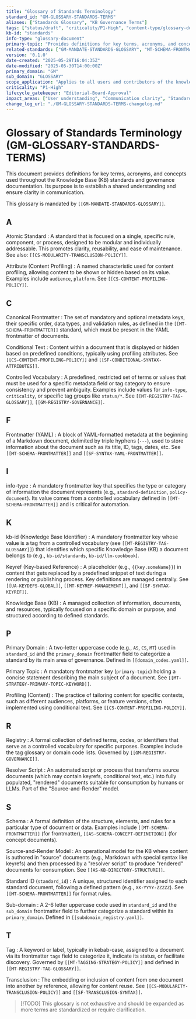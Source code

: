 ```yaml
---
title: "Glossary of Standards Terminology"
standard_id: "GM-GLOSSARY-STANDARDS-TERMS"
aliases: ["Standards Glossary", "KB Governance Terms"]
tags: ["status/draft", "criticality/P1-High", "content-type/glossary-document", "topic/glossary", "topic/standards-governance", "kb-id/standards"]
kb-id: "standards"
info-type: "glossary-document"
primary-topic: "Provides definitions for key terms, acronyms, and concepts used throughout the Knowledge Base standards and governance documentation."
related-standards: ["GM-MANDATE-STANDARDS-GLOSSARY", "MT-SCHEMA-FRONTMATTER"]
version: '0.1.0'
date-created: "2025-05-29T16:04:35Z"
date-modified: "2025-05-30T14:00:00Z"
primary_domain: "GM"
sub_domain: "GLOSSARY"
scope_application: "Applies to all users and contributors of the knowledge base ecosystem to ensure a common understanding of terminology related to standards."
criticality: "P1-High"
lifecycle_gatekeeper: "Editorial-Board-Approval"
impact_areas: ["User understanding", "Communication clarity", "Standards adoption", "Onboarding"]
change_log_url: "./GM-GLOSSARY-STANDARDS-TERMS-changelog.md"
---
```

# Glossary of Standards Terminology (GM-GLOSSARY-STANDARDS-TERMS)

This document provides definitions for key terms, acronyms, and concepts used throughout the Knowledge Base (KB) standards and governance documentation. Its purpose is to establish a shared understanding and ensure clarity in communication.

This glossary is mandated by `[[GM-MANDATE-STANDARDS-GLOSSARY]]`.

## A

Atomic Standard
:   A standard that is focused on a single, specific rule, component, or process, designed to be modular and individually addressable. This promotes clarity, reusability, and ease of maintenance. See also: `[[CS-MODULARITY-TRANSCLUSION-POLICY]]`.

Attribute (Content Profiling)
:   A named characteristic used for content profiling, allowing content to be shown or hidden based on its value. Examples include `audience`, `platform`. See `[[CS-CONTENT-PROFILING-POLICY]]`.

## C

Canonical Frontmatter
:   The set of mandatory and optional metadata keys, their specific order, data types, and validation rules, as defined in the `[[MT-SCHEMA-FRONTMATTER]]` standard, which must be present in the YAML frontmatter of documents.

Conditional Text
:   Content within a document that is displayed or hidden based on predefined conditions, typically using profiling attributes. See `[[CS-CONTENT-PROFILING-POLICY]]` and `[[SF-CONDITIONAL-SYNTAX-ATTRIBUTES]]`.

Controlled Vocabulary
:   A predefined, restricted set of terms or values that must be used for a specific metadata field or tag category to ensure consistency and prevent ambiguity. Examples include values for `info-type`, `criticality`, or specific tag groups like `status/*`. See `[[MT-REGISTRY-TAG-GLOSSARY]]`, `[[GM-REGISTRY-GOVERNANCE]]`.

## F

Frontmatter (YAML)
:   A block of YAML-formatted metadata at the beginning of a Markdown document, delimited by triple hyphens (`---`), used to store information about the document such as its title, ID, tags, dates, etc. See `[[MT-SCHEMA-FRONTMATTER]]` and `[[SF-SYNTAX-YAML-FRONTMATTER]]`.

## I

info-type
:   A mandatory frontmatter key that specifies the type or category of information the document represents (e.g., `standard-definition`, `policy-document`). Its value comes from a controlled vocabulary defined in `[[MT-SCHEMA-FRONTMATTER]]` and is critical for automation.

## K

kb-id (Knowledge Base Identifier)
:   A mandatory frontmatter key whose value is a tag from a controlled vocabulary (see `[[MT-REGISTRY-TAG-GLOSSARY]]`) that identifies which specific Knowledge Base (KB) a document belongs to (e.g., `kb-id/standards`, `kb-id/llm-cookbook`).

Keyref (Key-based Reference)
:   A placeholder (e.g., `{{key.someName}}`) in content that gets replaced by a predefined snippet of text during a rendering or publishing process. Key definitions are managed centrally. See `[[UA-KEYDEFS-GLOBAL]]`, `[[MT-KEYREF-MANAGEMENT]]`, and `[[SF-SYNTAX-KEYREF]]`.

Knowledge Base (KB)
:   A managed collection of information, documents, and resources, typically focused on a specific domain or purpose, and structured according to defined standards.

## P

Primary Domain
:   A two-letter uppercase code (e.g., `AS`, `CS`, `MT`) used in `standard_id` and the `primary_domain` frontmatter field to categorize a standard by its main area of governance. Defined in `[[domain_codes.yaml]]`.

Primary Topic
:   A mandatory frontmatter key (`primary-topic`) holding a concise statement describing the main subject of a document. See `[[MT-STRATEGY-PRIMARY-TOPIC-KEYWORD]]`.

Profiling (Content)
:   The practice of tailoring content for specific contexts, such as different audiences, platforms, or feature versions, often implemented using conditional text. See `[[CS-CONTENT-PROFILING-POLICY]]`.

## R

Registry
:   A formal collection of defined terms, codes, or identifiers that serve as a controlled vocabulary for specific purposes. Examples include the tag glossary or domain code lists. Governed by `[[GM-REGISTRY-GOVERNANCE]]`.

Resolver Script
:   An automated script or process that transforms source documents (which may contain keyrefs, conditional text, etc.) into fully populated, "rendered" documents suitable for consumption by humans or LLMs. Part of the "Source-and-Render" model.

## S

Schema
:   A formal definition of the structure, elements, and rules for a particular type of document or data. Examples include `[[MT-SCHEMA-FRONTMATTER]]` (for frontmatter), `[[AS-SCHEMA-CONCEPT-DEFINITION]]` (for concept documents).

Source-and-Render Model
:   An operational model for the KB where content is authored in "source" documents (e.g., Markdown with special syntax like keyrefs) and then processed by a "resolver script" to produce "rendered" documents for consumption. See `[[AS-KB-DIRECTORY-STRUCTURE]]`.

Standard ID (`standard_id`)
:   A unique, structured identifier assigned to each standard document, following a defined pattern (e.g., `XX-YYYY-ZZZZZ`). See `[[MT-SCHEMA-FRONTMATTER]]` for format rules.

Sub-domain
:   A 2-6 letter uppercase code used in `standard_id` and the `sub_domain` frontmatter field to further categorize a standard within its `primary_domain`. Defined in `[[subdomain_registry.yaml]]`.

## T

Tag
:   A keyword or label, typically in kebab-case, assigned to a document via its frontmatter `tags` field to categorize it, indicate its status, or facilitate discovery. Governed by `[[MT-TAGGING-STRATEGY-POLICY]]` and defined in `[[MT-REGISTRY-TAG-GLOSSARY]]`.

Transclusion
:   The embedding or inclusion of content from one document into another by reference, allowing for content reuse. See `[[CS-MODULARITY-TRANSCLUSION-POLICY]]` and `[[SF-TRANSCLUSION-SYNTAX]]`.

> [!TODO] This glossary is not exhaustive and should be expanded as more terms are standardized or require clarification.
